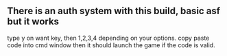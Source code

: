 ## There is an auth system with this build, basic asf but it works
type y on want key, then 1,2,3,4 depending on your options.
copy paste code into cmd window then it should launch the game if the code is valid.
